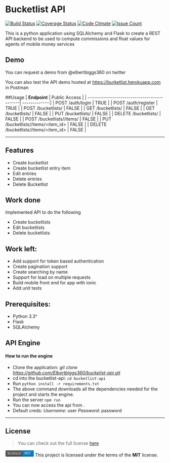 # Bucketlist API

[![Build Status](https://travis-ci.org/Elbertbiggs360/buckelist-api.svg?branch=master)](https://travis-ci.org/Elbertbiggs360/buckelist-api)
[![Coverage Status](https://coveralls.io/repos/github/Elbertbiggs360/buckelist-api/badge.svg?branch=master)](https://coveralls.io/github/Elbertbiggs360/buckelist-api?branch=master)
[![Code Climate](https://codeclimate.com/github/Elbertbiggs360/buckelist-api/badges/gpa.svg)](https://codeclimate.com/github/Elbertbiggs360/buckelist-api)
[![Issue Count](https://codeclimate.com/github/Elbertbiggs360/buckelist-api/badges/issue_count.svg)](https://codeclimate.com/github/Elbertbiggs360/buckelist-api)

This is a python application using SQLAlchemy and Flask 
to create a REST API backend to be used to compute commissions and float values
for agents of mobile money services

## Demo
You can request a demo from @elbertbiggs360 on twitter

You can also test the API demo hosted at https://burketlist.herokuapp.com in Postman

##Usage
| **Endpoint**                                | Public Access |
| --------------------------------------------| -------------:|
| POST /auth/login                            |    TRUE       |
| POST /auth/register                         |    TRUE       |
| POST /bucketlists/                          |    FALSE      |
| GET /bucketlists/                           |    FALSE      |
| GET /bucketlists/<id>                       |    FALSE      |
| PUT /bucketlists/<id>                       |    FALSE      |
| DELETE /bucketlists/<id>                    |    FALSE      |
| POST /bucketlists/<id>/items/               |    FALSE      |
| PUT /bucketlists/<id>/items/<item_id>       |    FALSE      |
| DELETE /bucketlists/<id>/items/<item_id>    |    FALSE      |

---

## Features
- Create bucketlist
- Create bucketlist entry item
- Edit entries
- Delete entries
- Delete Bucketlist

## Work done
Implemented API to do the following
* Create bucketlists
* Edit bucketlists
* Delete bucketlists

## Work left:
* Add support for token based authentication
* Create pagination support
* Create searching by name
* Support for load on multiple requests
* Build mobile front end for app with ionic
* Add unit tests

## Prerequisites:
* Python 3.3^
* Flask
* SQLAlchemy

## API Engine

#### How to run the engine
* Clone the application: *git clone https://github.com/Elbertbiggs360/buckelist-api.git*
* cd into the bucketlist-api: `cd bucketlist-api`
* Run `python install -r requirements.txt`
* The above command downloads all the dependencies needed for the project and starts the engine.
* Run the server `npm run`
* You can now access the api from . 
* Default creds: *Username*: user *Password*: password

---

## License
>You can check out the full license [here](https://github.com/Elbertbiggs360/buckelist-api/blob/master/LICENSE)

![MIT License](https://github.com/Elbertbiggs360/buckelist-api/blob/master/mit.png)
This project is licensed under the terms of the **MIT** license.